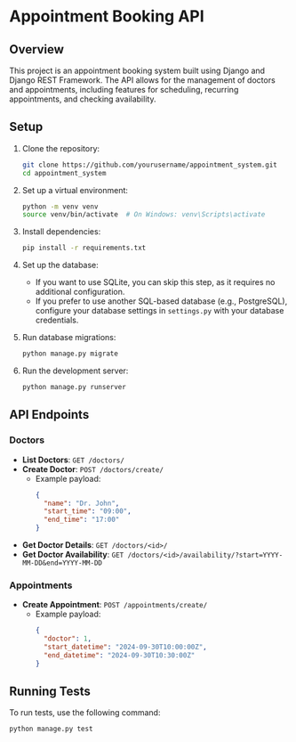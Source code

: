 # Appointment Booking API

## Overview
This project is an appointment booking system built using Django and Django REST Framework. The API allows for the management of doctors and appointments, including features for scheduling, recurring appointments, and checking availability.

## Setup

1. Clone the repository:
   ```bash
   git clone https://github.com/yourusername/appointment_system.git
   cd appointment_system
   ```

2. Set up a virtual environment:
   ```bash
   python -m venv venv
   source venv/bin/activate  # On Windows: venv\Scripts\activate
   ```

3. Install dependencies:
   ```bash
   pip install -r requirements.txt
   ```

4. Set up the database:
   - If you want to use SQLite, you can skip this step, as it requires no additional configuration.
   - If you prefer to use another SQL-based database (e.g., PostgreSQL), configure your database settings in `settings.py` with your database credentials.


5. Run database migrations:
   ```bash
   python manage.py migrate
   ```

6. Run the development server:
   ```bash
   python manage.py runserver
   ```

## API Endpoints

### Doctors
- **List Doctors**: `GET /doctors/`
- **Create Doctor**: `POST /doctors/create/`
  - Example payload:
    ```json
    {
      "name": "Dr. John",
      "start_time": "09:00",
      "end_time": "17:00"
    }
    ```
- **Get Doctor Details**: `GET /doctors/<id>/`
- **Get Doctor Availability**: `GET /doctors/<id>/availability/?start=YYYY-MM-DD&end=YYYY-MM-DD`

### Appointments
- **Create Appointment**: `POST /appointments/create/`
  - Example payload:
    ```json
    {
      "doctor": 1,
      "start_datetime": "2024-09-30T10:00:00Z",
      "end_datetime": "2024-09-30T10:30:00Z"
    }
    ```

## Running Tests

To run tests, use the following command:

```bash
python manage.py test
```